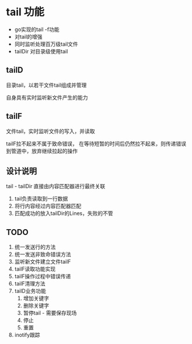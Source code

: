 # tail 功能

- go实现的tail -f功能
- 对tail的增强
- 同时监听处理百万级tail文件
- tailDir 对目录级使用tail


## tailD

目录tail，以若干文件tail组成并管理

自身具有实时监听新文件产生的能力

## tailF

文件tail，实时监听文件的写入，并读取


tailF拉不起来不属于致命错误，
在等待短暂的时间后仍然拉不起来，则传递错误到管道中，放弃继续拉起的操作

## 设计说明

tail - tailDir 直接由内容匹配器进行最终关联

1. tail负责读取到一行数据
2. 将行内容经过内容匹配器匹配
3. 匹配成功的放入tailDir的Lines，失败的不管

## TODO
1. 统一发送行的方法
2. 统一发送非致命错误方法
3. 监听新文件建立文件tailF
4. tailF读取功能实现
5. tailF操作过程中错误传递
6. tailF清理方法
7. tailD业务功能
   1. 增加关键字
   2. 删除关键字
   3. 暂停tail - 需要保存现场
   4. 停止
   5. 重置
8. inotify跟踪